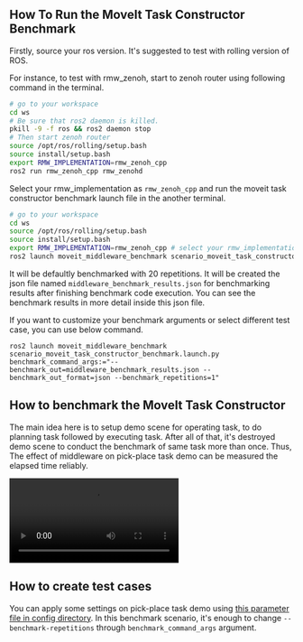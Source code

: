 ## How To Run the MoveIt Task Constructor Benchmark

Firstly, source your ros version. It's suggested to test with rolling version of ROS.

For instance, to test with rmw_zenoh, start to zenoh router using following command in the terminal.
```sh
# go to your workspace
cd ws
# Be sure that ros2 daemon is killed.
pkill -9 -f ros && ros2 daemon stop
# Then start zenoh router
source /opt/ros/rolling/setup.bash
source install/setup.bash
export RMW_IMPLEMENTATION=rmw_zenoh_cpp
ros2 run rmw_zenoh_cpp rmw_zenohd
```

Select your rmw_implementation as `rmw_zenoh_cpp` and run the moveit task constructor benchmark launch file in the another terminal.
```sh
# go to your workspace
cd ws
source /opt/ros/rolling/setup.bash
source install/setup.bash
export RMW_IMPLEMENTATION=rmw_zenoh_cpp # select your rmw_implementation to benchmark
ros2 launch moveit_middleware_benchmark scenario_moveit_task_constructor_benchmark.launch.py
```

It will be defaultly benchmarked with 20 repetitions. It will be created the json file named `middleware_benchmark_results.json` for benchmarking results after finishing benchmark code execution. You can see the benchmark results in more detail inside this json file.

If you want to customize your benchmark arguments or select different test case, you can use below command.

```shell
ros2 launch moveit_middleware_benchmark scenario_moveit_task_constructor_benchmark.launch.py benchmark_command_args:="--benchmark_out=middleware_benchmark_results.json --benchmark_out_format=json --benchmark_repetitions=1"
```

## How to benchmark the MoveIt Task Constructor

The main idea here is to setup demo scene for operating task, to do planning task followed by executing task. After all of that, it's destroyed demo scene to conduct the benchmark of same task more than once. Thus, The effect of middleware on pick-place task demo can be measured the elapsed time reliably.

![caption](../videos/moveit_task_constructor_benchmark.webm)

## How to create test cases

You can apply some settings on pick-place task demo using [this parameter file in config directory](../../config/pick_place_demo_configs.yaml). In this benchmark scenario, it's enough to change `--benchmark-repetitions` through `benchmark_command_args` argument.
